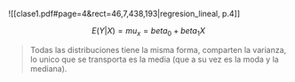 
![[clase1.pdf#page=4&rect=46,7,438,193|regresion_lineal, p.4]]

$$E(Y|X) = mu_x = beta_0+beta_1 X$$
> Todas las distribuciones tiene la misma forma, comparten la varianza, lo unico que se transporta es la media (que a su vez es la moda y la mediana).
